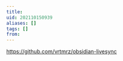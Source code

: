 ```yaml
---
title: 
uid: 202110150939
aliases: []
tags: []
from: 
---
```


https://github.com/vrtmrz/obsidian-livesync
